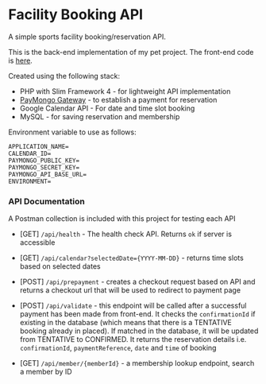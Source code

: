 # Facility Booking API

A simple sports facility booking/reservation API.

This is the back-end implementation of my pet project. The front-end code is [here](https://github.com/alven-da/facility-booking-web).

Created using the following stack:

- PHP with Slim Framework 4 - for lightweight API implementation
- [PayMongo Gateway](https://paymongo.com) - to establish a payment for reservation
- Google Calendar API - For date and time slot booking
- MySQL - for saving reservation and membership

Environment variable to use as follows:

```
APPLICATION_NAME=
CALENDAR_ID=
PAYMONGO_PUBLIC_KEY=
PAYMONGO_SECRET_KEY=
PAYMONGO_API_BASE_URL=
ENVIRONMENT=
```

### API Documentation

A Postman collection is included with this project for testing each API

- [GET] `/api/health` - The health check API. Returns `ok` if server is accessible

- [GET] `/api/calendar?selectedDate={YYYY-MM-DD}` - returns time slots based on selected dates

- [POST] `/api/prepayment` - creates a checkout request based on API and returns a checkout url that will be used to redirect to payment page

- [POST] `/api/validate` - this endpoint will be called after a successful payment has been made from front-end. It checks the `confirmationId` if existing in the database (which means that there is a TENTATIVE booking already in placed). If matched in the database, it will be updated from TENTATIVE to CONFIRMED. It returns the reservation details i.e. `confirmationId`, `paymentReference`, `date` and `time` of booking

- [GET] `/api/member/{memberId}` - a membership lookup endpoint, search a member by ID
